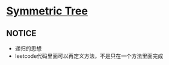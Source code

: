 # [Symmetric Tree](https://leetcode.com/problems/symmetric-tree/)

## NOTICE
 - 递归的思想
 - leetcode代码里面可以再定义方法，不是只在一个方法里面完成